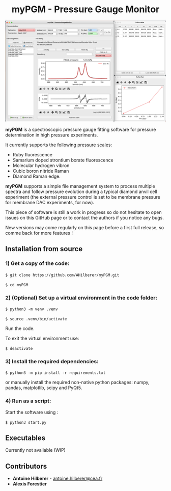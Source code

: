<h1 align="center"> myPGM - Pressure Gauge Monitor </h1>

<div align="center">
<img alt="Demo myPGM UI" src="myPGM/resources/UI_demo.png"> </img>
</div>

**myPGM** is a spectroscopic pressure gauge fitting software for pressure determination in high pressure experiments.

It currently supports the following pressure scales:
- Ruby fluorescence
- Samarium doped strontium borate fluorescence
- Molecular hydrogen vibron
- Cubic boron nitride Raman
- Diamond Raman edge.

**myPGM** supports a simple file management system to process multiple spectra and follow pressure evolution during a typical diamond anvil cell experiment (the external pressure control is set to be membrane pressure for membrane DAC experiments, for now).

This piece of software is still a work in progress so do not hesitate to open issues on this GitHub page or to contact the authors if you notice any bugs.

New versions may come regularly on this page before a first full release, so comme back for more features !


## Installation from source

### 1) Get a copy of the code:

`$ git clone https://github.com/AHilberer/myPGM.git`

`$ cd myPGM`

### 2) (Optional) Set up a virtual environment in the code folder:

`$ python3 -m venv .venv`

`$ source .venv/bin/activate`

Run the code.

To exit the virtual environment use:

`$ deactivate`


### 3) Install the required dependencies:

`$ python3 -m pip install -r requirements.txt `

or manually install the required non-native python packages: numpy, pandas, matplotlib, scipy and PyQt5.

### 4) Run as a script:

Start the software using :

`$ python3 start.py`

## Executables
Currently not available (WIP)

## Contributors

- __Antoine Hilberer__ - antoine.hilberer@cea.fr
- __Alexis Forestier__
